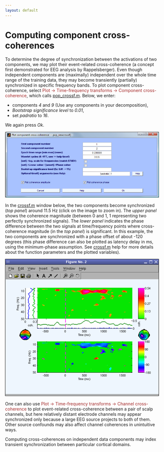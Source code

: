 ```yaml
---
layout: default
---
```

Computing component cross-coherences
====

To determine the degree of synchronization between the activations of
two components, we may plot their event-related cross-coherence (a
concept first demonstrated for EEG analysis by Rappelsberger). Even
though independent components are (maximally) independent over the whole
time range of the training data, they may become transiently (partially)
synchronized in specific frequency bands. To plot component
cross-coherence, select <span style="color: brown">Plot → Time-frequency transforms → Component cross-coherence</span>, 
which calls [pop_crossf.m](http://sccn.ucsd.edu/eeglab/locatefile.php?file=pop_crossf.m).
Below, we enter:
 - components *4* and *9* (Use any
components in your decomposition), 
- *Bootstrap significance level* to
*0.01*, 
- set *padratio* to *16*. 

We again press *Ok*.


![](/assets/images/Component_cross-coherence_gui.jpg)



In the [crossf.m](http://sccn.ucsd.edu/eeglab/locatefile.php?file=crossf.m) window below, the two components become
synchronized (*top panel*) around 11.5 Hz (click on the image to zoom
in). The *upper panel* shows the coherence magnitude (between 0 and 1, 1
representing two perfectly synchronized signals). The *lower panel*
indicates the phase difference between the two signals at time/frequency
points where cross-coherence magnitude (in the *top panel*) is
significant. In this example, the two components are synchronized with a
phase offset of about -120 degrees (this phase difference can also be
plotted as latency delay in ms, using the minimum-phase assumption. See
[crossf.m](http://sccn.ucsd.edu/eeglab/locatefile.php?file=crossf.m) help for more details about the function parameters
and the plotted variables).


![](/assets/images/Crossf.gif)



One can also use <span style="color: brown">Plot → Time-frequency transforms → Channel cross-coherence</span> 
to plot event-related cross-coherence
between a pair of scalp channels, but here relatively distant electrode
channels may appear synchronized only because a large EEG source
projects to both of them. Other source confounds may also affect channel
coherences in unintuitive ways. 

Computing cross-coherences on
independent data components may index transient synchronization between
particular cortical domains.